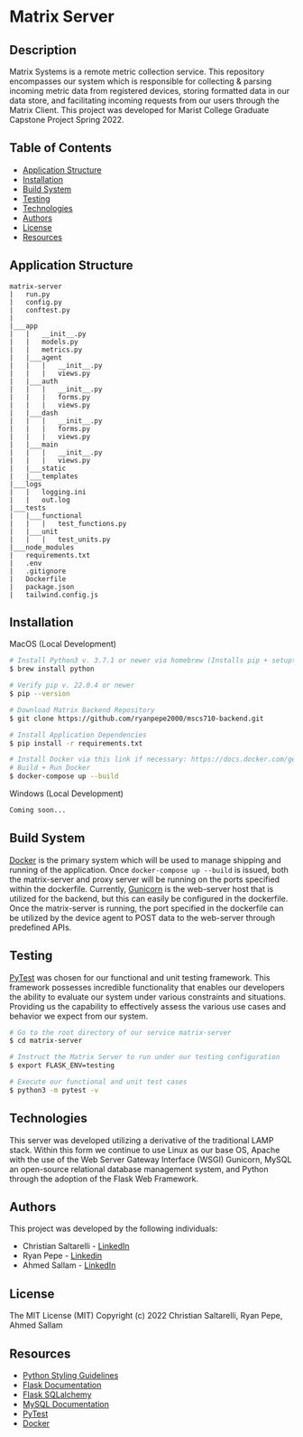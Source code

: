 # Matrix Server

## Description
Matrix Systems is a remote metric collection service. This repository encompasses our system which is responsible for collecting & parsing incoming metric data from registered devices, storing formatted data in our data store, and facilitating incoming requests from our users through the Matrix Client. This project was developed for Marist College Graduate Capstone Project Spring 2022.

## Table of Contents
- [Application Structure](#application-structure)
- [Installation](#installation)
- [Build System](#build-system)
- [Testing](#testing)
- [Technologies](#technologies)
- [Authors](#authors)
- [License](#license)
- [Resources](#resources)

## Application Structure
```
matrix-server
|   run.py
|   config.py
|   conftest.py
|
|___app
|   |   __init__.py
|   |   models.py
|   |   metrics.py
|   |___agent
|   |   |   __init__.py
|   |   |   views.py
|   |___auth
|   |   |   __init__.py
|   |   |   forms.py
|   |   |   views.py
|   |___dash
|   |   |   __init__.py
|   |   |   forms.py
|   |   |   views.py
|   |___main
|   |   |   __init__.py
|   |   |   views.py
|   |___static
|   |___templates
|___logs
|   |   logging.ini
|   |   out.log
|___tests
|   |___functional
|   |   |   test_functions.py
|   |___unit
|   |   |   test_units.py
|___node_modules
|   requirements.txt
|   .env
|   .gitignore
|   Dockerfile
|   package.json
|   tailwind.config.js
```

## Installation
MacOS (Local Development)
```bash
# Install Python3 v. 3.7.1 or newer via homebrew (Installs pip + setuptools)
$ brew install python

# Verify pip v. 22.0.4 or newer
$ pip --version

# Download Matrix Backend Repository
$ git clone https://github.com/ryanpepe2000/mscs710-backend.git

# Install Application Dependencies 
$ pip install -r requirements.txt

# Install Docker via this link if necessary: https://docs.docker.com/get-docker/
# Build + Run Docker
$ docker-compose up --build
```

Windows (Local Development)
```bash
Coming soon...
```

## Build System
[Docker](https://docs.docker.com/) is the primary system which will be used to manage shipping and running of the application. 
Once ```docker-compose up --build``` is issued, both the matrix-server and proxy server will be running
on the ports specified within the dockerfile. Currently, [Gunicorn](https://docs.gunicorn.org/en/stable/configure.html) is the web-server host that is utilized for the backend, but this can easily be configured in the dockerfile. Once the matrix-server is running, the port
specified in the dockerfile can be utilized by the device agent to POST data to the web-server through predefined APIs.

## Testing
[PyTest](https://docs.pytest.org/en/7.1.x/) was chosen for our functional and unit testing framework. This framework possesses incredible functionality that enables our developers the ability to evaluate our system under various constraints and situations. Providing us the capability to effectively assess the various use cases and behavior we expect from our system. 

```bash
# Go to the root directory of our service matrix-server
$ cd matrix-server

# Instruct the Matrix Server to run under our testing configuration
$ export FLASK_ENV=testing

# Execute our functional and unit test cases
$ python3 -m pytest -v
```

## Technologies
This server was developed utilizing a derivative of the traditional LAMP stack. Within this form we continue to use Linux as our base OS, Apache with the use of the Web Server Gateway Interface (WSGI) Gunicorn, MySQL an open-source relational database management system, and Python through the adoption of the Flask Web Framework.

## Authors
This project was developed by the following individuals:
- Christian Saltarelli - [LinkedIn](https://www.linkedin.com/in/casaltarelli/)
- Ryan Pepe - [Linkedin](https://www.linkedin.com/in/ryan-pepe-dev/)
- Ahmed Sallam - [LinkedIn](https://www.linkedin.com)

## License
The MIT License (MIT)
Copyright (c) 2022 Christian Saltarelli, Ryan Pepe, Ahmed Sallam

## Resources
- [Python Styling Guidelines](https://peps.python.org/pep-0008/)
- [Flask Documentation](https://flask.palletsprojects.com/en/2.0.x/)
- [Flask SQLalchemy](https://flask-sqlalchemy.palletsprojects.com/en/2.x/)
- [MySQL Documentation](https://dev.mysql.com/doc/)
- [PyTest](https://docs.pytest.org/en/7.1.x/)
- [Docker](https://docs.docker.com/)

